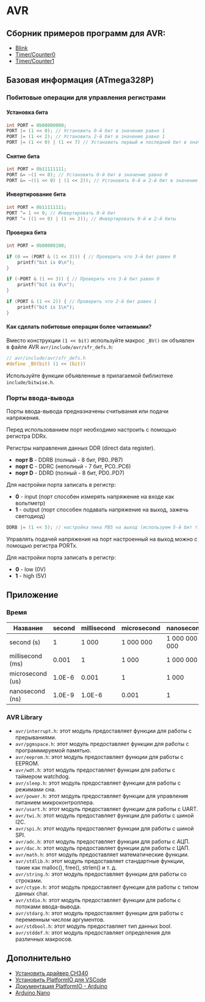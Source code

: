 # AVR

## Сборник примеров программ для AVR:

- [Blink](./src/main-blink.c)
- [Timer/Counter0](./src/main-timer0.c)
- [Timer/Counter1](./src/main-timer1.c)

## Базовая информация (ATmega328P)

### Побитовые операции для управления регистрами

#### Установка бита

```c
int PORT = 0b00000000;
PORT |= (1 << 0); // Установить 0-й бит в значение равно 1
PORT |= (1 << 2); // Установить 2-й бит в значение равно 1
PORT |= (1 << 0) | (1 << 7) // Установить первый и последний бит в значение равно 1
```

#### Снятие бита

```c
int PORT = 0b11111111;
PORT &= ~(1 << 0); // Установить 0-й бит в значение равно 0
PORT &= ~((1 << 0) | (1 << 2)); // Установить 0-й и 2-й бит в значение равно 0
```

#### Инвертирование бита

```c
int PORT = 0b11111111;
PORT ^= 1 << 0; // Инвертировать 0-й бит
PORT ^= ((1 << 0) | (1 << 2)); // Инвертировать 0-й и 2-й биты
```

#### Проверка бита

```c
int PORT = 0b00000100;

if (0 == (PORT & (1 << 3))) { // Проверить что 3-й бит равен 0
    printf("bit is 0\n");
}

if (~PORT & (1 << 3)) { // Проверить что 3-й бит равен 0
    printf("bit is 0\n");
}

if (PORT & (1 << 2)) { // Проверить что 2-й бит равен 1
    printf("bit is 1\n");
}
```

#### Как сделать побитовые операции более читаемыми?

Вместо конструкции `(1 << bit)` используйте макрос `_BV()` он объявлен в файле AVR `avr/include/avr/sfr_defs.h`:

```c
// avr/include/avr/sfr_defs.h
#define _BV(bit) (1 << (bit))
```

Используйте функции объявленные в прилагаемой библиотеке `include/bitwise.h`.

### Порты ввода-вывода

Порты ввода-вывода предназначены считывания или подачи напряжения.

Перед использованием порт необходимо настроить с помощью регистра DDRx.

Регистры направления данных DDR (direct data register).

- **порт B** - DDRB (полный - 8 бит, PB0..PB7)
- **порт C** - DDRC (неполный - 7 бит, PC0..PC6)
- **порт D** - DDRD (полный - 8 бит, PD0..PD7)

Для настройки порта записать в регистр:

- **0** - input (порт способен измерять напряжение на входе как вольтметр)
- **1** - output (порт способен подавать напряжение на выход, зажечь светодиод)

```c
DDRB |= (1 << 5); // настройка пина PB5 на выход (используем 5-й бит т.к. нумерация порта PB начинается с 0)
```

Управлять подачей напряжения на порт настроенный на выход можно с помощью регистра PORTx.

Для настройки порта записать в регистр:

- **0** - low (0V)
- **1** - high (5V)

## Приложение

### Время

| Название         | second | millisecond | microsecond | nanosecond    |
|------------------|--------|-------------|-------------|---------------|
| second (s)       | 1      | 1 000       | 1 000 000   | 1 000 000 000 |
| millisecond (ms) | 0.001  | 1           | 1 000       | 1 000 000     |
| microsecond (us) | 1.0E-6 | 0.001       | 1           | 1 000         |
| nanosecond (ns)  | 1.0E-9 | 1.0E-6      | 0.001       | 1             |

### AVR Library

- `avr/interrupt.h`: этот модуль предоставляет функции для работы с прерываниями.
- `avr/pgmspace.h`: этот модуль предоставляет функции для работы с программируемой памятью.
- `avr/eeprom.h`: этот модуль предоставляет функции для работы с EEPROM.
- `avr/wdt.h`: этот модуль предоставляет функции для работы с таймером watchdog.
- `avr/sleep.h`: этот модуль предоставляет функции для работы с режимами сна.
- `avr/power.h`: этот модуль предоставляет функции для управления питанием микроконтроллера.
- `avr/usart.h`: этот модуль предоставляет функции для работы с UART.
- `avr/twi.h`: этот модуль предоставляет функции для работы с шиной I2C.
- `avr/spi.h`: этот модуль предоставляет функции для работы с шиной SPI.
- `avr/adc.h`: этот модуль предоставляет функции для работы с АЦП.
- `avr/dac.h`: этот модуль предоставляет функции для работы с ЦАП.
- `avr/math.h`: этот модуль предоставляет математические функции.
- `avr/stdlib.h`: этот модуль предоставляет стандартные функции, такие как malloc(), free(), strlen() и т. д.
- `avr/string.h`: этот модуль предоставляет функции для работы со строками.
- `avr/ctype.h`: этот модуль предоставляет функции для работы с типом данных char.
- `avr/stdio.h`: этот модуль предоставляет функции для работы с потоками ввода-вывода.
- `avr/stdarg.h`: этот модуль предоставляет функции для работы с переменным числом аргументов.
- `avr/stdbool.h`: этот модуль предоставляет тип данных bool.
- `avr/stddef.h`: этот модуль предоставляет определения для различных макросов.

## Дополнительно

- [Установить драйвер CH340](http://www.wch-ic.com/downloads/CH341SER_MAC_ZIP.html)
- [Установить PlatformIO для VSCode](https://platformio.org)
- [Документация PlatformIO - Arduino](https://docs.platformio.org/en/stable/frameworks/arduino.html)
- [Arduino Nano](https://docs.arduino.cc/hardware/nano)
